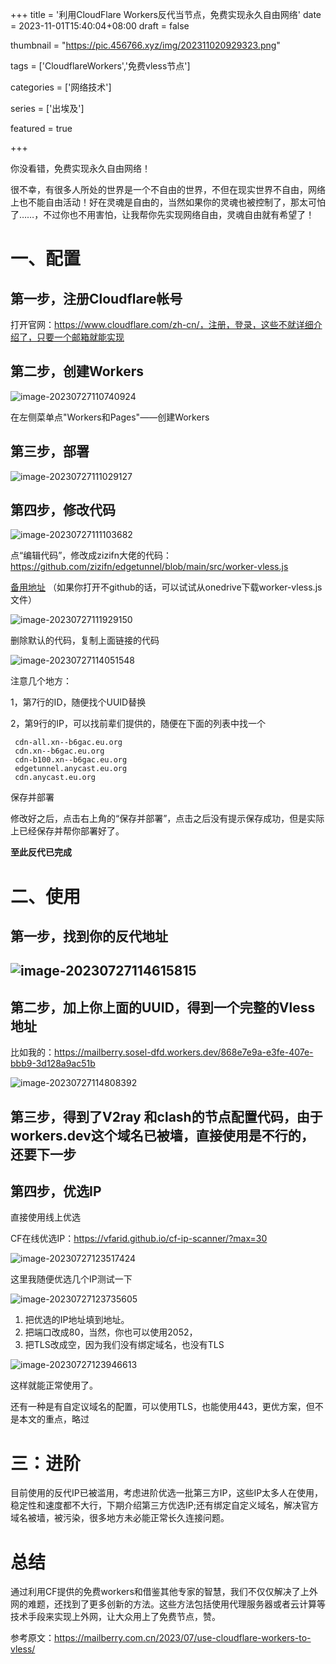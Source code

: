 +++
title = '利用CloudFlare Workers反代当节点，免费实现永久自由网络'
date = 2023-11-01T15:40:04+08:00
draft = false

thumbnail = "https://pic.456766.xyz/img/202311020929323.png"

tags = ['CloudflareWorkers','免费vless节点']

categories =  ['网络技术']

series = ['出埃及']

featured = true



+++

你没看错，免费实现永久自由网络！

很不幸，有很多人所处的世界是一个不自由的世界，不但在现实世界不自由，网络上也不能自由活动！好在灵魂是自由的，当然如果你的灵魂也被控制了，那太可怕了……，不过你也不用害怕，让我帮你先实现网络自由，灵魂自由就有希望了！



# 一、配置

## 第一步，注册Cloudflare帐号

打开官网：https://www.cloudflare.com/zh-cn/，注册，登录，这些不就详细介绍了，只要一个邮箱就能实现



## 第二步，创建Workers

![image-20230727110740924](https://pic.456766.xyz/img/202311020922370.png)

在左侧菜单点"Workers和Pages"——创建Workers



## 第三步，部署

![image-20230727111029127](https://pic.456766.xyz/img/202311020924823.png)



## 第四步，修改代码

![image-20230727111103682](https://pic.456766.xyz/img/202311020925656.png)

点“编辑代码”，修改成zizifn大佬的代码：https://github.com/zizifn/edgetunnel/blob/main/src/worker-vless.js

[备用地址](https://4i5i-my.sharepoint.com/:u:/g/personal/sosel_4i5i_onmicrosoft_com/EQr1zW3GUINKptRic9MlSKIBOmUXEukBXOzK6oq-ED0QQQ?e=cTDsBR) （如果你打开不github的话，可以试试从onedrive下载worker-vless.js文件）

![image-20230727111929150](https://pic.456766.xyz/img/202311020925598.png)

删除默认的代码，复制上面链接的代码

![image-20230727114051548](https://pic.456766.xyz/img/202311020926670.png)



注意几个地方：

1，第7行的ID，随便找个UUID替换

2，第9行的IP，可以找前辈们提供的，随便在下面的列表中找一个

```
 cdn-all.xn--b6gac.eu.org
 cdn.xn--b6gac.eu.org
 cdn-b100.xn--b6gac.eu.org
 edgetunnel.anycast.eu.org
 cdn.anycast.eu.org
```



保存并部署

​	修改好之后，点击右上角的“保存并部署”，点击之后没有提示保存成功，但是实际上已经保存并帮你部署好了。

**至此反代已完成**





# 二、使用



## 第一步，找到你的反代地址

## ![image-20230727114615815](https://pic.456766.xyz/img/202311020950740.png)

## 第二步，加上你上面的UUID，得到一个完整的Vless地址

比如我的：https://mailberry.sosel-dfd.workers.dev/868e7e9a-e3fe-407e-bbb9-3d128a9ac51b

![image-20230727114808392](https://pic.456766.xyz/img/202311020950304.png)

## 第三步，得到了V2ray 和clash的节点配置代码，由于workers.dev这个域名已被墙，直接使用是不行的，还要下一步

## 第四步，优选IP

直接使用线上优选

CF在线优选IP：https://vfarid.github.io/cf-ip-scanner/?max=30

![image-20230727123517424](https://pic.456766.xyz/img/202311020950803.png)

这里我随便优选几个IP测试一下

![image-20230727123735605](https://pic.456766.xyz/img/202311020950380.png)

1. 把优选的IP地址填到地址。
2. 把端口改成80，当然，你也可以使用2052，
3. 把TLS改成空，因为我们没有绑定域名，也没有TLS

![image-20230727123946613](https://pic.456766.xyz/img/202311020950821.png)

这样就能正常使用了。

还有一种是有自定议域名的配置，可以使用TLS，也能使用443，更优方案，但不是本文的重点，略过

# 三：进阶

目前使用的反代IP已被滥用，考虑进阶优选一批第三方IP，这些IP太多人在使用，稳定性和速度都不大行，下期介绍第三方优选IP;还有绑定自定义域名，解决官方域名被墙，被污染，很多地方未必能正常长久连接问题。

# 总结

通过利用CF提供的免费workers和借鉴其他专家的智慧，我们不仅仅解决了上外网的难题，还找到了更多创新的方法。这些方法包括使用代理服务器或者云计算等技术手段来实现上外网，让大众用上了免费节点，赞。



参考原文：https://mailberry.com.cn/2023/07/use-cloudflare-workers-to-vless/
